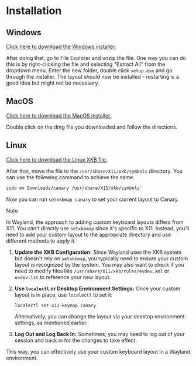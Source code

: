 # Installation
## Windows
[Click here to download the Windows installer.](https://github.com/Apsu/Canary/releases/download/v1.0/Canary.zip)

After doing that, go to File Explorer and unzip the file. One way you can do this is by right-clicking the file and selecting "Extract All" from the
dropdown menu. Enter the new folder, double click `setup.exe` and go through the installer. The layout should now be installed - restarting is a
good idea but might not be necessary.

## MacOS
[Click here to download the MacOS installer.](https://github.com/Apsu/Canary/releases/download/v1.0/Canary.dmg)

Double click on the dmg file you downloaded and follow the directions.

## Linux
[Click here to download the Linux XKB file.](https://github.com/Apsu/Canary/releases/download/v1.0/canary)

After that, move the file to the `/usr/share/X11/xkb/symbols` directory. You can use the following command to achieve the same.
```bash
sudo mv Downloads/canary /usr/share/X11/xkb/symbols`
```

Now you can run `setxkbmap canary` to set your current layout to Canary.

> [!Note]
>In Wayland, the approach to adding custom keyboard layouts differs from X11. You can't directly use `setxkbmap` since it's specific to X11. Instead, you’ll need to add your custom layout to the appropriate directory and use different methods to apply it.

1. **Update the XKB Configuration:**
   Since Wayland uses the XKB system but doesn't rely on `setxkbmap`, you typically need to ensure your custom layout is recognized by the system. You may also want to check if you need to modify files like `/usr/share/X11/xkb/rules/evdev.xml` or `evdev.lst` to reference your new layout.

2. **Use `localectl` or Desktop Environment Settings:**
   Once your custom layout is in place, use `localectl` to set it:
   ```bash
   localectl set-x11-keymap canary
   ```

   Alternatively, you can change the layout via your desktop environment settings, as mentioned earlier.

3. **Log Out and Log Back In:**
   Sometimes, you may need to log out of your session and back in for the changes to take effect.

This way, you can effectively use your custom keyboard layout in a Wayland environment.
